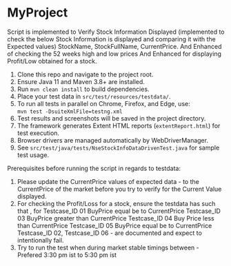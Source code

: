 # MyProject
Script is implemented to Verify Stock Information Displayed (implemented to check the below Stock Information is displayed and comparing it with the Expected values)
StockName, StockFullName, CurrentPrice.
And Enhanced of checking the 52 weeks high and low prices
And Enhanced for displaying Profit/Low obtained for a stock.

1. Clone this repo and navigate to the project root.
2. Ensure Java 11 and Maven 3.8+ are installed.
3. Run `mvn clean install` to build dependencies.
4. Place your test data in `src/test/resources/testdata/`.
5. To run all tests in parallel on Chrome, Firefox, and Edge, use:  
   `mvn test -DsuiteXmlFile=testng.xml`
6. Test results and screenshots will be saved in the project directory.
7. The framework generates Extent HTML reports (`extentReport.html`) for test execution.
8. Browser drivers are managed automatically by WebDriverManager.
9. See `src/test/java/tests/NseStockInfoDataDrivenTest.java` for sample test usage.

Prerequisites before running the script in regards to testdata:
1. Please update the CurrentPrice values of expected data - to the CurrentPrice of the market before you try to verify for the Current Value displayed.
2. For checking the Profit/Loss for a stock, ensure the testdata has such that , for
Testcase_ID 01 BuyPrice equal be to CurrentPrice
Testcase_ID 03 BuyPrice greater than CurrentPrice
Testcase_ID 04 Buy Price less than CurrentPrice
Testcase_ID 05 BuyPrice equal be to CurrentPrice
Testcase_ID 02, Testcase_ID 06 - are documented and expect to intentionally fail.
3. Try to run the test when during market stable timings between - Prefered 3:30 pm ist to 5:30 pm ist
